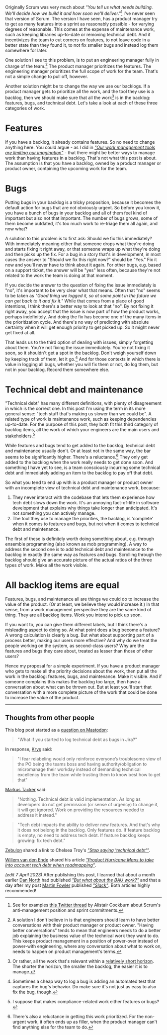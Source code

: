 <!--
.. title: A backlog item is a backlog item is a backlog item
.. slug: a-backlog-item-is-a-backlog-item-is-a-backlog-item
.. date: 2023-04-03 08:51:25 UTC+02:00
.. tags: work management, bugs, tech debt, agile
.. category: agile
.. link: 
.. description: 
.. type: text
-->

Originally Scrum was very much about *"You tell us what needs building. We'll decide how we build it and how soon we'll deliver."*[^1] I've never seen that version of Scrum. The version I have seen, has a product manager try to get as many features into a sprint as reasonably possible - for varying degrees of reasonable. This comes at the expense of maintenance work, such as keeping libraries up-to-date or removing technical debt. And it incentivizes the team to cut corners on features, to not leave code in a better state than they found it, to not fix smaller bugs and instead log them somewhere for later.

[^1]: See for examples [this Twitter thread](https://threadreaderapp.com/thread/1405184303126953987.html) by Alistair Cockburn about Scrum's anti-management position and sprint commitments.

One solution I see to this problem, is to put an engineering manager fully in charge of the team.[^5] The product manager prioritizes the features. The engineering manager prioritizes the full scope of work for the team. That's not a simple change to pull off, however.

[^5]: A solution I don't believe in is that engineers should learn to have better conversations with their product manager or product owner. "Having better conversations" tends to mean that engineers needs to do a better job explaining the business value of the technical work they want to do. This keeps product management in a position of power-over instead of power-with engineering, where any conversation about what to work on, needs to happen on product management's terms.

Another solution might be to change the way we use our backlogs. If a product manager gets to prioritize all the work, and the tool they use is a backlog, then we should make sure that all the work[^2] is in the backlog: features, bugs, and technical debt. Let's take a look at each of these three categories of work.

[^2]: Or rather, all the work that's relevant within a [relatively short horizon](https://elizabethzagroba.com/posts/2022/11_19_half-life_for_your_backlog/). The shorter the horizon, the smaller the backlog, the easier it is to manage.

<!-- TEASER_END -->



# Features

If you have a backlog, it already contains features. So no need to change anything here. You could argue - as I did in [*"Our work management tools are limiting our imagination"*](link://slug/our-work-management-tools-are-limiting-our-imagination) - that there might be better ways to manage work than having features in a backlog. That's not what this post is about. The assumption is that you have a backlog, owned by a product manager or product owner, containing the upcoming work for the team.



# Bugs

Putting bugs in your backlog is a tricky proposition, because it becomes the default action for bugs that are not obviously urgent. So before you know it, you have a bunch of bugs in your backlog and all of them feel kind of important but also not that important. The number of bugs grows, some of them become outdated, it's too much work to re-triage them all again, and now what?

A solution to this problem is to first ask: Should we fix this immediately? With immediately meaning either that someone drops what they're doing and starts fixing it right away, or that someone wraps up what they're doing and then picks up the fix. For a bug in a story that's in development, in most cases the answer to "Should we fix this right now?" should be "Yes." Fix it now and you'll never have to think about it again. For other bugs, e.g. based on a support ticket, the answer will be "yes" less often, because they're not related to the work the team is doing at that moment.

If you decide the answer to the question of fixing the issue immediately is "no", it's important to be very clear what that means. Often that "no" seems to be taken as *"Good thing we logged it, so at some point in the future we can get back to it and fix it."* While that comes from a place of good intentions, I think there's a better way to look at that "no". By not fixing it right away, you accept that the issue is now part of how the product works, perhaps indefinitely. And doing the fix has become one of the many items in the prioritization cycle. And there's no way of predicting with absolute certainty when it will get enough priority to get picked up. So it might never get fixed at all.

That leads us to the third option of dealing with issues, simply forgetting about them. You're not fixing the issue immediately. You're not fixing it soon, so it shouldn't get a spot in the backlog. Don't weigh yourself down by keeping track of them, let it go.[^3] And for those contexts in which there is value in logging all bugs, whether you will fix them or not, do log them, but not in your backlog. Record them somewhere else.

[^3]: Sometimes a cheap way to log a bug is adding an automated test that captures the bug's behavior. Do make sure it's not just as easy to also fix the bug, though.


# Technical debt and maintenance

"Technical debt" has many different definitions, with plenty of disagreement in which is the correct one. In this post I'm using the term in its more general sense: "tech stuff that's making us slower than we could be". A related type of work is maintenance work, such as keeping dependencies up-to-date. For the purpose of this post, they both fit this third category of backlog items, all the work of which your engineers are the main users and stakeholders.[^4]

[^4]: I suppose that makes compliance-related work either features or bugs?

While features and bugs tend to get added to the backlog, technical debt and maintenance usually don't. Or at least not in the same way, the bar seems to be significantly higher. There's a reluctance.[^6] They only get added to the backlog when the work really needs to get done soon. And something I have yet to see, is a team consciously incurring some technical debt and immediately adding an item to the backlog to pay off that debt. 

[^6]: There's also a reluctance in getting this work prioritized. For the non-urgent work, it often ends up as filler, when the product manager can't find anything else for the team to do.

So what you tend to end up with is a product manager or product owner with an incomplete view of technical debt and maintenance work, because:

1. They never interact with the codebase that lets them experience how tech debt slows down the work. It's an annoying fact-of-life in software development that explains why things take longer than anticipated. It's not something you can actively manage.
1. The tool they use to manage the priorities, the backlog, is 'complete' when it comes to features and bugs, but not when it comes to technical debt and maintenance.

The first of these is definitely worth doing something about, e.g. through ensemble programming (also known as mob programming). A way to address the second one is to add technical debt and maintenance to the backlog in exactly the same way as features and bugs. Scrolling through the backlog should give an accurate picture of the actual ratios of the three types of work. Make all the work visible. 



# All backlog items are equal

Features, bugs, and maintenance all are things we could do to increase the value of the product. (Or at least, we believe they would increase it.) In that sense, from a work management perspective they are the same kind of thing. They are all backlog items. Work you intend to pick up soon.

If you want to, you can give them different labels, but I think there's a misleading aspect to doing so. At what point does a bug become a feature? A wrong calculation is clearly a bug. But what about supporting part of a process better, making our users more effective? And why do we treat the people working on the system, as second-class users? Why are the features and bugs they care about, treated as lesser than those of other users?

Hence my proposal for a simple experiment. If you have a product manager who gets to make all the priority decisions about the work, then put all the work in the backlog: features, bugs, and maintenance. Make it visible. And if someone complains this makes the backlog too large, then have a conversation about what can be thrown out. But at least you'll start that conversation with a more complete picture of the work that could be done to increase the value of the product.


---


## Thoughts from other people

This blog post started as a [question on Mastodon](https://chaos.social/@joeposaurus/110031968940811638):

> "What if you started to log technical debt as bugs in Jira?"

In response, [Krys](https://chaos.social/@krys@spore.social) said:

> "I fear relabeling would only reinforce everyone’s troublesome view of the PO  being the teams boss and having authority/obligation to micromanage their workday instead of demanding technical excellency from the team while trusting them to know best how to get that"

[Markus Tacker](https://chaos.social/@coderbyheart) said:
> "Nothing. Technical debt is valid implementation. As long as developers do not get permission (or sense of urgency) to change it, it will get ignored. Work on providing the resources needed to address it instead."

> "Tech debt impacts the ability to deliver new features. And that's why it does not belong in the backlog. Only features do. If feature backlog is empty, no need to address tech debt. If feature backlog keeps growing: fix tech debt."

[Zebulon](https://chaos.social/@zebulon@mas.to) shared a link to Chelsea Troy's [*"Stop saying 'technical debt'"*](https://stackoverflow.blog/2023/02/27/stop-saying-technical-debt/).

[Willem van den Ende](https://chaos.social/@mostalive@mastodon.social) shared his article [*"Product Hurricane Maps to take into account tech debt when roadmapping"*](https://www.qwan.eu/2022/03/29/product-hurricane-map.html).

*(edit 7 April 2023)* After publishing this post, I learned that about a month earlier [Dan North](https://mastodon.social/@tastapod) had published *["But what about the BAU work?"](https://dannorth.net/2023/03/02/but-what-about-the-bau-work/)* and that a day after my post [Martin Fowler](https://toot.thoughtworks.com/@mfowler) published *["Slack"](https://martinfowler.com/bliki/Slack.html)*. Both articles highly recommended!
